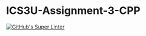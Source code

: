 # ICS3U-Assignment-3-CPP

[![GitHub's Super Linter](https://github.com/sydneykuhn/ICS3U-Assignment-3-CPP/workflows/GitHub's%20Super%20Linter/badge.svg)](https://github.com/sydneykuhn/ICS3U-Assignment-3-CPP/actions)
